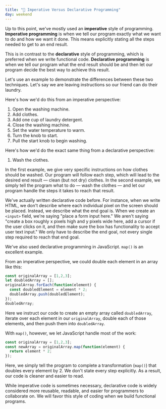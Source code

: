```yaml
---
title: "📓 Imperative Versus Declarative Programming"
day: weekend
---
```


Up to this point, we've mostly used an **imperative** style of programming. **Imperative programming** is when we tell our program exactly what we want to do and how we want it done. This means explicitly stating all the steps needed to get to an end result.

This is in contrast to the **declarative** style of programming, which is preferred when we write functional code. **Declarative programming** is when we tell our program what the end result should be and then let our program decide the best way to achieve this result.

Let's use an example to demonstrate the differences between these two techniques. Let's say we are leaving instructions so our friend can do their laundry.

Here's how we'd do this from an imperative perspective:

1. Open the washing machine.
2. Add clothes.
3. Add one cup of laundry detergent.
4. Close the washing machine.
5. Set the water temperature to warm.
6. Turn the knob to start.
7. Pull the start knob to begin washing.

Here's how we'd do the exact same thing from a declarative perspective:

1. Wash the clothes.

In the first example, we give very specific instructions on how clothes should be washed. Our program will follow each step, which will lead to the desired end result — clean (but not dry) clothes. In the second example, we simply tell the program what to do — wash the clothes — and let our program handle the steps it takes to reach that result.

We've actually written declarative code before. For instance, when we write HTML, we don't describe where each individual pixel on the screen should be placed. Instead, we describe what the end goal is. When we create an `<input>` field, we're saying "place a form input here." We aren't saying "create a box roughly x pixels high and y pixels wide here, add a cursor if the user clicks on it, and then make sure the box has functionality to accept user text input." We only have to describe the end goal, not every single step required to reach that end goal.

We've also used declarative programming in JavaScript. `map()` is an excellent example.

From an imperative perspective, we could double each element in an array like this:

```js
const originalArray = [1,2,3];
let doubledArray = [];
originalArray.forEach(function(element) {
  const doubledElement = element * 2;
  doubledArray.push(doubledElement);
});
doubledArray;
```

Here we instruct our code to create an empty array called `doubledArray`, iterate over each element in our `originalArray`, double each of those elements, and then push them into `doubledArray`.

With `map()`, however, we let JavaScript handle most of the work:

```js
const originalArray = [1,2,3];
const newArray = originalArray.map(function(element) {
  return element * 2;
});
```

Here, we simply tell the program to complete a transformation (`map()`) that doubles every element by 2. We don't state every step explicitly. As a result, our code is cleaner and easier to read.

While imperative code is sometimes necessary, declarative code is widely considered more reusable, readable, and easier for programmers to collaborate on. We will favor this style of coding when we build functional programs.
